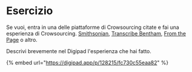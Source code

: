 # Esercizio

Se vuoi, entra in una delle piattaforme di Crowsourcing citate e fai una esperienza di Crowsourcing. [Smithsonian](https://transcription.si.edu), [Transcribe Bentham](http://blogs.ucl.ac.uk/transcribe-bentham/), [From the Page](https://fromthepage.com) o altro.

Descrivi brevemente nel Digipad l'esperienza che hai fatto.

{% embed url="https://digipad.app/p/128215/fc730c55eaa82" %}
